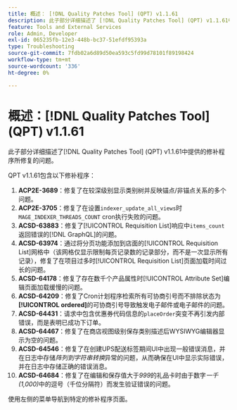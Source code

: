 ```yaml
---
title: 概述： [!DNL Quality Patches Tool] (QPT) v1.1.61
description: 此子部分详细描述了 [!DNL Quality Patches Tool] (QPT) v1.1.61中提供的修补程序所修复的问题。
feature: Tools and External Services
role: Admin, Developer
exl-id: 065235fb-12e3-448b-bc37-51efdf95393a
type: Troubleshooting
source-git-commit: 7fdb02a6d89d50ea593c5fd99d78101f89198424
workflow-type: tm+mt
source-wordcount: '336'
ht-degree: 0%

---
```


# 概述：[!DNL Quality Patches Tool] (QPT) v1.1.61

此子部分详细描述了[!DNL Quality Patches Tool] (QPT) v1.1.61中提供的修补程序所修复的问题。

QPT v1.1.61包含以下修补程序：

1. **ACP2E-3689**：修复了在较深级别显示类别树并反映锚点/非锚点关系的多个问题。
1. **ACP2E-3705**：修复了在设置`indexer_update_all_views`时`MAGE_INDEXER_THREADS_COUNT` cron执行失败的问题。
1. **ACSD-63883**：修复了[!UICONTROL Requisition List]响应中`items_count`返回错误的[!DNL GraphQL]的问题。
1. **ACSD-63974**：通过将分页功能添加到店面的[!UICONTROL Requisition List]网格中（该网格仅显示限制每页记录数的记录部分，而不是一次显示所有记录），修复了在项目过多时[!UICONTROL Requisition List]页面加载时间过长的问题。
1. **ACSD-64178**：修复了存在数千个产品属性时[!UICONTROL Attribute Set]编辑页面加载缓慢的问题。
1. **ACSD-64209**：修复了Cron计划程序检索所有可协商引号而不排除状态为&#x200B;**[!UICONTROL ordered]**&#x200B;的可协商引号导致触发电子邮件或电子邮件的问题。
1. **ACSD-64431**：请求中包含优惠券代码信息的`placeOrder`突变不再引发内部错误，而是表明已成功下订单。
1. **ACSD-64467**：修复了在商店视图级别保存类别描述后WYSIWYG编辑器显示为空的问题。
1. **ACSD-64546**：修复了在创建UPS配送标签期间UI中出现一般错误消息，并在日志中存储&#x200B;*阵列到字符串转换*&#x200B;异常的问题，从而确保在UI中显示实际错误，并在日志中存储正确的错误消息。
1. **ACSD-64684**：修复了在编辑和保存值大于&#x200B;*999*&#x200B;的礼品卡时由于数字&#x200B;*一千(1,000)*&#x200B;中的逗号（千位分隔符）而发生验证错误的问题。

使用左侧的菜单导航到特定的修补程序页面。
